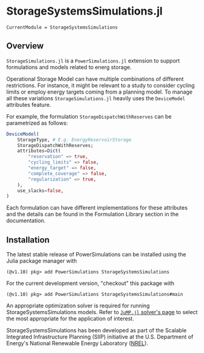 # StorageSystemsSimulations.jl

```@meta
CurrentModule = StorageSystemsSimulations
```

## Overview

`StorageSimulations.jl` is a `PowerSimulations.jl` extension to support formulations and models
related to energ storage.

Operational Storage Model can have multiple combinations of different restrictions. For instance,
it might be relevant to a study to consider cycling limits or employ energy targets coming from a planning model. To manage all these variations `StorageSimulations.jl` heavily uses the `DeviceModel` attributes feature.

For example, the formulation `StorageDispatchWithReserves` can be parametrized as follows:

```julia
DeviceModel(
    StorageType, # E.g. EnergyReservoirStorage
    StorageDispatchWithReserves;
    attributes=Dict(
        "reservation" => true,
        "cycling_limits" => false,
        "energy_target" => false,
        "complete_coverage" => false,
        "regularization" => true,
    ),
    use_slacks=false,
)
```

Each formulation can have different implementations for these attributes and the details can be found in the Formulation Library section in the documentation.

## Installation

The latest stable release of PowerSimulations can be installed using the Julia package manager with

```
(@v1.10) pkg> add PowerSimulations StorageSystemsSimulations
```

For the current development version, "checkout" this package with

```
(@v1.10) pkg> add PowerSimulations StorageSystemsSimulations#main
```

An appropriate optimization solver is required for running StorageSystemsSimulations models. Refer to [`JuMP.jl` solver's page](https://jump.dev/JuMP.jl/stable/installation/#Install-a-solver) to select the most appropriate for the application of interest.

StorageSystemsSimulations has been developed as part of the Scalable Integrated Infrastructure Planning (SIIP) initiative at the U.S. Department of Energy's National Renewable Energy
Laboratory ([NREL](https://www.nrel.gov/)).
